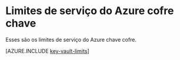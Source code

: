 <properties
   pageTitle="Limites de serviço do Azure cofre chave | Microsoft Azure"
   description="Saiba mais sobre os limites de serviço para Azure chave cofre."
   documentationCenter="dev-center-name"
   services="key-vault"  
   authors="cabailey"
   manager="mbaldwin"
   editor=""/>

<tags
   ms.service="key-vault"
   ms.devlang="na"
   ms.topic="article"
   ms.tgt_pltfrm="na"
   ms.workload="identity"
   ms.date="09/16/2016"
   ms.author="mbaldwin"/>

# <a name="azure-key-vault-service-limits"></a>Limites de serviço do Azure cofre chave

Esses são os limites de serviço do Azure chave cofre.

[AZURE.INCLUDE [key-vault-limits](../../includes/key-vault-limits.md)]
